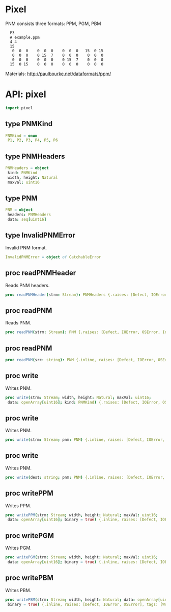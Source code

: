 # Pixel


PNM consists three formats: PPM, PGM, PBM

```text
  P3
  # example.ppm
  4 4
  15
   0  0  0    0  0  0    0  0  0   15  0 15
   0  0  0    0 15  7    0  0  0    0  0  0
   0  0  0    0  0  0    0 15  7    0  0  0
  15  0 15    0  0  0    0  0  0    0  0  0
```

Materials:
  http://paulbourke.net/dataformats/ppm/



# API: pixel

```nim
import pixel
```

## **type** PNMKind


```nim
PNMKind = enum
 P1, P2, P3, P4, P5, P6
```

## **type** PNMHeaders


```nim
PNMHeaders = object
 kind: PNMKind
 width, height: Natural
 maxVal: uint16
```

## **type** PNM


```nim
PNM = object
 headers: PNMHeaders
 data: seq[uint16]
```

## **type** InvalidPNMError

Invalid PNM format.

```nim
InvalidPNMError = object of CatchableError
```

## **proc** readPNMHeader

Reads PNM headers.

```nim
proc readPNMHeader(strm: Stream): PNMHeaders {.raises: [Defect, IOError, OSError, InvalidPNMError], tags: [ReadIOEffect].}
```

## **proc** readPNM

Reads PNM.

```nim
proc readPNM(strm: Stream): PNM {.raises: [Defect, IOError, OSError, InvalidPNMError], tags: [ReadIOEffect].}
```

## **proc** readPNM


```nim
proc readPNM(src: string): PNM {.inline, raises: [Defect, IOError, OSError, InvalidPNMError], tags: [ReadIOEffect].}
```

## **proc** write

Writes PNM.

```nim
proc write(strm: Stream; width, height: Natural; maxVal: uint16;
 data: openArray[uint16]; kind: PNMKind) {.raises: [Defect, IOError, OSError, ValueError], tags: [WriteIOEffect].}
```

## **proc** write

Writes PNM.

```nim
proc write(strm: Stream; pnm: PNM) {.inline, raises: [Defect, IOError, OSError, ValueError], tags: [WriteIOEffect].}
```

## **proc** write

Writes PNM.

```nim
proc write(dest: string; pnm: PNM) {.inline, raises: [Defect, IOError, OSError, ValueError], tags: [WriteIOEffect].}
```

## **proc** writePPM

Writes PPM.

```nim
proc writePPM(strm: Stream; width, height: Natural; maxVal: uint16;
 data: openArray[uint16]; binary = true) {.inline, raises: [Defect, IOError, OSError], tags: [WriteIOEffect].}
```

## **proc** writePGM

Writes PGM.

```nim
proc writePGM(strm: Stream; width, height: Natural; maxVal: uint16;
 data: openArray[uint16]; binary = true) {.inline, raises: [Defect, IOError, OSError], tags: [WriteIOEffect].}
```

## **proc** writePBM

Writes PBM.

```nim
proc writePBM(strm: Stream; width, height: Natural; data: openArray[uint16];
 binary = true) {.inline, raises: [Defect, IOError, OSError], tags: [WriteIOEffect].}
```
